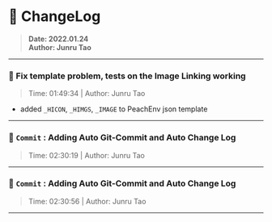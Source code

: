 # :hammer: ChangeLog
> __Date: 2022.01.24__<br>
> __Author: Junru Tao__<br>
---

### :electric_plug: Fix template problem, tests on the Image Linking working
> Time: 01:49:34 | Author: Junru Tao
- added `_HICON`, `_HIMGS`, `_IMAGE` to PeachEnv json template

---
### :electric_plug: `Commit` : Adding Auto Git-Commit and Auto Change Log
> Time: 02:30:19 | Author: Junru Tao
---
### :electric_plug: `Commit` : Adding Auto Git-Commit and Auto Change Log
> Time: 02:30:56 | Author: Junru Tao
---
